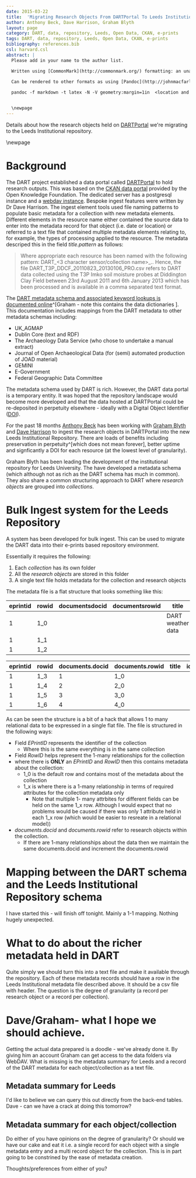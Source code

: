 ```yaml
---
date: 2015-03-22
title:  'Migrating Research Objects From DARTPortal To Leeds Institutional Repository'
author: Anthony Beck, Dave Harrison, Graham Blyth
layout: page
category: DART, data, repository, Leeds, Open Data, CKAN, e-prints
tags: DART, data, repository, Leeds, Open Data, CKAN, e-prints
bibliography: references.bib
csl: harvard.csl
abstract: |
  Please add in your name to the author list.

  Written using [CommonMark](http://commonmark.org/) formatting: an unambiguous implementation of Markdown for scholarly writing.
  
  Can be rendered to other formats as using [Pandoc](http://johnmacfarlane.net/pandoc/). To render to PDF with a table of contents use the following:

  pandoc -f markdown -t latex -N -V geometry:margin=1in  <location and name of file> --filter pandoc-citeproc --latex-engine=xelatex --toc -o <location and name of file>.pdf


  \newpage
---
```


Details about how the research objects held on [DARTPortal](http://dartportal.leeds.ac.uk) we're migrating to the Leeds Institutional repository.

\newpage

# Background

The DART project established a data portal called [DARTPortal](http://dartportal.leeds.ac.uk) to hold research outputs. This was based on the [CKAN data portal](http://ckan.org/) provided by the Open Knowledge Foundation. The dedicated server has a postgresql instance and a [webdav instance](https://dartportal.leeds.ac.uk/webdav/). Bespoke ingest features were written by Dr Dave Harrison. The ingest element tools used file naming patterns to populate basic metadata for a collection with new metadata elements. Different elements in the resource name either contained the source data to enter into the metadata record for that object (i.e. date or location) or referred to a text file that contained multiple metadata elements relating to, for example, the types of processing applied to the resource. The metadata descriped this in the field *title.pattern* as follows:

> Where appropriate each resource has been named with the following pattern: DART_<3 character sensor/collection name>_<spatial location>_<StartDateTime YYYYMMDD with optional HHMM>_<endDateTime YYYYMMDD with optional HHMM>_<stage PRO or RAW to refer to processed or raw data>_<other stuff>.<suffix>. Hence, the file DART\_T3P_DDCF\_20110823\_20130106\_PRO.csv refers to DART data collected using the T3P Imko soil moisture probes at Diddington Clay Field between 23rd August 2011 and 6th January 2013 which has been processed and is available in a comma separated text format.

The [DART metadata schema and associated keyword lookups is documented online](https://docs.google.com/spreadsheets/d/1Zyx49aPpl8d1ud6TmQ6T-ohXq9LdlHPICkotE8MYh5E)^[Graham - note this contains the data dictionaries ]. This documentation includes mappings from the DART metadata to other metadata schemas including:

* UK_AGMAP
* Dublin Core (text and RDF)
* The Archaeology Data Service (who chose to undertake a manual extract)
* Journal of Open Archaeological Data (for (semi) automated production of JOAD material)
* GEMINI
* E-Government
* Federal Geographic Data Committee

The metadata schema used by DART is rich. However, the DART data portal is a temporary entity. It was hoped that the repository landscape would become more developed and that the data hosted at DARTPortal could be re-deposited in perpetuity elsewhere - ideally with a Digital Object Identifier ([DOI](http://www.doi.org/)).

For the past 18 months [Anthony Beck](http://orcid.org/0000-0002-2991-811X) has been working with [Graham Blyth](https://library.leeds.ac.uk/people/Graham-Blyth) and [Dave Harrison](http://www.engineering.leeds.ac.uk/people/computing/staff/d.g.harrison) to ingest the research objects in DARTPortal into the new Leeds Institutional Repository. There are loads of benefits including preservation in perpetuity^[which does not mean forever], better uptime and signficantly a DOI for each resource (at the lowest level of granularity).

Graham Blyth has been leading the development of the institutional repository for Leeds University. The have developed a metadata schema (which although not as rich as the DART schema has much in common). They also share a common structuring approach to DART where *research objects* are grouped into *collections*. 

# Bulk Ingest system for the Leeds Repository

A system has been developed for bulk ingest. This can be used to migrate the DART data into their e-prints based repository environment.

Essentially it requires the following:

1. Each *collection* has its own folder
2. All the *research objects* are stored in this folder
3. A single text file holds metadata for the collection and research objects

The metadata file is a flat structure that looks something like this:

|eprintid|rowid|documentsdocid|documentsrowid|title|identifier|doi|funders|
|----|----|----|----|----|----|----|----|
|1|1_0|||DART weather data|||SaHP|
|1|1_1||||||AHRC|
|1|1_2||||||EPSRC|

eprintid|rowid|documents.docid|documents.rowid|title|identifier|doi|funders
----|----|----|----|----|----|----|----
1|1_3|1|1_0||||
1|1_4|2|2_0||||
1|1_5|3|3_0||||
1|1_6|4|4_0||||

As can be seen the structure is a bit of a hack that allows 1 to many relational data to be expressed in a single flat file. The file is structured in the following ways:

* Field *EPrintID* represents the identifier of the collection
	* Where this is the same everything is in the same collection
* Field *RowID* helps represent the 1-many relationships for the collection
* where there is **ONLY** an *EPrintID* and *RowID* then this contains metadata about the collection: 
	* 1_0 is the default row and contains most of the metadata about the collection 
	* 1_x is where there is a 1-many relationship in terms of required attributes for the collection metadata only
		* Note that multiple 1- many attrbites for different fields can be held on the same 1_x row. Although I would expect that no problems would be caused if there was only 1 attribute held in each 1_x row (which would be easier to resreate in a relational model))
* *documents.docid* and *documents.rowid* refer to research objects within the collection. 
	* If there are 1-many relationships about the data then we maintain the same documents.docid and increment the documents.rowid 

# Mapping between the DART schema and the Leeds Institutional Repository schema

I have started this - will finish off tonight. Mainly a 1-1 mapping. Nothing hugely unexpected.

# What to do about the richer metadata held in DART

Quite simply we should turn this into a text file and make it available through the repository. Each of these metadata records should have a row in the Leeds Institutional metadata file described above. It should be a csv file with header. The question is the degree of granularity (a record per research object or a record per collection). 

# Dave/Graham- what I hope we should achieve.

Getting the actual data prepared is a doodle - we've already done it. By giving him an account Graham can get access to the data folders via WebDAV. What is missing is the metadata summary for Leeds and a record of the DART metadata for each object/collection as a text file.

## Metadata summary for Leeds

I'd like to believe we can query this out directly from the back-end tables. Dave - can we have a crack at doing this tomorrow?

## Metadata summary for each object/collection

Do either of you have opinions on the degree of granularity? Or should we have our cake and eat it i.e. a single record for each object with a single metadata entry and a multi record object for the collection. This is in part going to be constrined by the ease of metadata creation. 

Thoughts/preferences from either of you?


